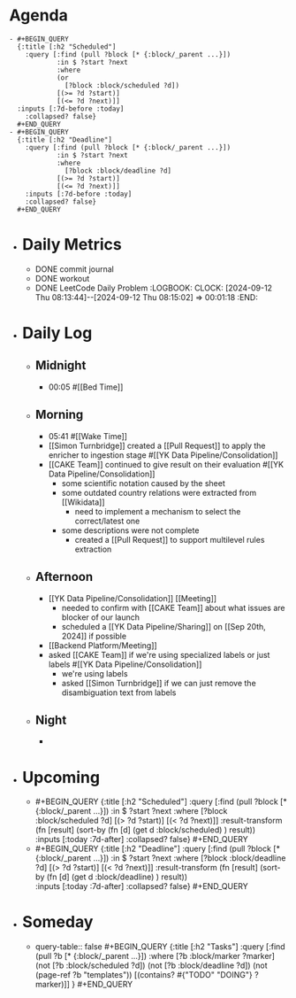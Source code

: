 # Agenda
	- #+BEGIN_QUERY
	  {:title [:h2 "Scheduled"]
	    :query [:find (pull ?block [* {:block/_parent ...}])
	            :in $ ?start ?next
	            :where
	            (or
	              [?block :block/scheduled ?d])
	            [(>= ?d ?start)]
	            [(<= ?d ?next)]]
	  :inputs [:7d-before :today]
	    :collapsed? false}
	  #+END_QUERY
	- #+BEGIN_QUERY
	  {:title [:h2 "Deadline"]
	    :query [:find (pull ?block [* {:block/_parent ...}])
	            :in $ ?start ?next
	            :where
	              [?block :block/deadline ?d]
	            [(>= ?d ?start)]
	            [(<= ?d ?next)]]
	    :inputs [:7d-before :today]
	    :collapsed? false}
	  #+END_QUERY
- # Daily Metrics
	- DONE commit journal
	- DONE workout
	- DONE LeetCode Daily Problem
	  :LOGBOOK:
	  CLOCK: [2024-09-12 Thu 08:13:44]--[2024-09-12 Thu 08:15:02] =>  00:01:18
	  :END:
- # Daily Log
	- ## Midnight
		- 00:05 #[[Bed Time]]
	- ## Morning
		- 05:41 #[[Wake Time]]
		- [[Simon Turnbridge]] created a [[Pull Request]] to apply the enricher to ingestion stage #[[YK Data Pipeline/Consolidation]]
		- [[CAKE Team]] continued to give result on their evaluation #[[YK Data Pipeline/Consolidation]]
			- some scientific notation caused by the sheet
			- some outdated country relations were extracted from [[Wikidata]]
				- need to implement a mechanism to select the correct/latest one
			- some descriptions were not complete
				- created a [[Pull Request]] to support multilevel rules extraction
	- ## Afternoon
		- [[YK Data Pipeline/Consolidation]] [[Meeting]]
			- needed to confirm with [[CAKE Team]] about what issues are blocker of our launch
			- scheduled a [[YK Data Pipeline/Sharing]] on [[Sep 20th, 2024]] if possible
		- [[Backend Platform/Meeting]]
		- asked [[CAKE Team]] if we're using specialized labels or just labels #[[YK Data Pipeline/Consolidation]]
			- we're using labels
			- asked [[Simon Turnbridge]] if we can just remove the disambiguation text from labels
	- ## Night
		-
- # Upcoming
	- #+BEGIN_QUERY
	  {:title [:h2 "Scheduled"]
	    :query [:find (pull ?block [* {:block/_parent ...}])
	            :in $ ?start ?next
	            :where
	              [?block :block/scheduled ?d]
	            [(> ?d ?start)]
	            [(< ?d ?next)]]
	  :result-transform (fn [result]
	                          (sort-by (fn [d]
	                                     (get d :block/scheduled) ) result))    
	  :inputs [:today :7d-after]
	    :collapsed? false}
	  #+END_QUERY
	- #+BEGIN_QUERY
	  {:title [:h2 "Deadline"]
	    :query [:find (pull ?block [* {:block/_parent ...}])
	            :in $ ?start ?next
	            :where
	              [?block :block/deadline ?d]
	            [(> ?d ?start)]
	            [(< ?d ?next)]]
	  :result-transform (fn [result]
	                          (sort-by (fn [d]
	                                     (get d :block/deadline) ) result))    
	  :inputs [:today :7d-after]
	    :collapsed? false}
	  #+END_QUERY
- # Someday
	- query-table:: false
	  #+BEGIN_QUERY
	  {:title [:h2 "Tasks"]
	   :query [:find (pull ?b [* {:block/_parent ...}])
	          :where
	          [?b :block/marker ?marker]
	          (not [?b :block/scheduled ?d])
	          (not [?b :block/deadline ?d])
	  (not (page-ref ?b "templates"))
	          [(contains? #{"TODO" "DOING"} ?marker)]]
	  }
	  #+END_QUERY